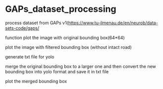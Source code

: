 # GAPs_dataset_processing
process dataset from GAPs v1(https://www.tu-ilmenau.de/en/neurob/data-sets-code/gaps/

function
plot the image with original bounding box(64*64)

plot the image with filtered bounding box (without intact road)

generate txt file for yolo

merge the original bounding box to a larger one and then convert the new bounding box into yolo format and save it in txt file

plot the merged bounding box

